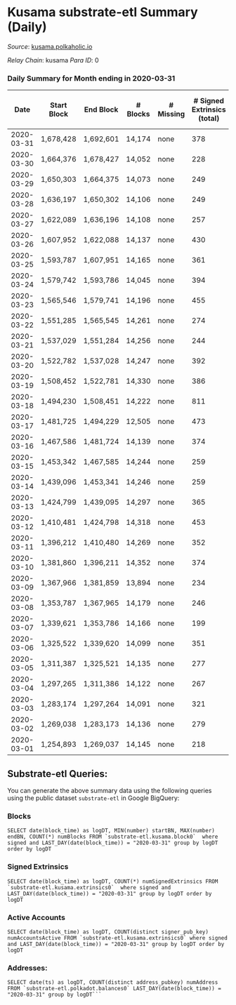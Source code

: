 # Kusama substrate-etl Summary (Daily)

_Source_: [kusama.polkaholic.io](https://kusama.polkaholic.io)

*Relay Chain*: kusama
*Para ID*: 0



### Daily Summary for Month ending in 2020-03-31


| Date | Start Block | End Block | # Blocks | # Missing | # Signed Extrinsics (total) | # Active Accounts | # Addresses with Balances | # Events | # Transfers | # XCM Transfers In | # XCM Transfers Out |
| ---- | ----------- | --------- | -------- | --------- | --------------------------- | ----------------- | ------------------------- | -------- | ----------- | ------------------ | ------------------- |
| 2020-03-31 | 1,678,428 | 1,692,601 | 14,174 | none | 378 | 184 | 6,201 | 44,715 | 189 ($4,419,715) |   |   |
| 2020-03-30 | 1,664,376 | 1,678,427 | 14,052 | none | 228 | 117 |  | 42,461 | 78 ($8,311,702) |   |   |
| 2020-03-29 | 1,650,303 | 1,664,375 | 14,073 | none | 249 | 174 |  | 44,293 | 113 ($2,430,476) |   |   |
| 2020-03-28 | 1,636,197 | 1,650,302 | 14,106 | none | 249 | 147 |  | 42,648 | 122 ($3,335,066) |   |   |
| 2020-03-27 | 1,622,089 | 1,636,196 | 14,108 | none | 257 | 153 |  | 42,188 | 115 ($8,541,689) |   |   |
| 2020-03-26 | 1,607,952 | 1,622,088 | 14,137 | none | 430 | 214 |  | 43,747 | 203 ($8,630,055) |   |   |
| 2020-03-25 | 1,593,787 | 1,607,951 | 14,165 | none | 361 | 183 |  | 43,041 | 190 ($13,167,021) |   |   |
| 2020-03-24 | 1,579,742 | 1,593,786 | 14,045 | none | 394 | 187 |  | 43,211 | 191 ($16,509,447) |   |   |
| 2020-03-23 | 1,565,546 | 1,579,741 | 14,196 | none | 455 | 243 |  | 45,706 | 151 ($6,521,623) |   |   |
| 2020-03-22 | 1,551,285 | 1,565,545 | 14,261 | none | 274 | 158 |  | 43,852 | 84 ($46,006.97) |   |   |
| 2020-03-21 | 1,537,029 | 1,551,284 | 14,256 | none | 244 | 145 |  | 43,734 | 76 ($25,095.79) |   |   |
| 2020-03-20 | 1,522,782 | 1,537,028 | 14,247 | none | 392 | 194 |  | 38,327 | 133 ($421,841) |   |   |
| 2020-03-19 | 1,508,452 | 1,522,781 | 14,330 | none | 386 | 200 |  | 32,671 | 39 ($1,892,628) |   |   |
| 2020-03-18 | 1,494,230 | 1,508,451 | 14,222 | none | 811 | 362 |  | 33,548 | 83 ($13,459,750) |   |   |
| 2020-03-17 | 1,481,725 | 1,494,229 | 12,505 | none | 473 | 223 |  | 36,092 | 87 ($5,152,993) |   |   |
| 2020-03-16 | 1,467,586 | 1,481,724 | 14,139 | none | 374 | 177 |  | 43,185 | 186 ($8,454,217) |   |   |
| 2020-03-15 | 1,453,342 | 1,467,585 | 14,244 | none | 259 | 119 |  | 41,634 | 126 ($7,563,390) |   |   |
| 2020-03-14 | 1,439,096 | 1,453,341 | 14,246 | none | 259 | 140 |  | 41,809 | 106 ($1,275,972) |   |   |
| 2020-03-13 | 1,424,799 | 1,439,095 | 14,297 | none | 365 | 173 |  | 42,396 | 167 ($20,176,749) |   |   |
| 2020-03-12 | 1,410,481 | 1,424,798 | 14,318 | none | 453 | 239 |  | 42,376 | 244 ($28,923,745) |   |   |
| 2020-03-11 | 1,396,212 | 1,410,480 | 14,269 | none | 352 | 159 |  | 41,478 | 228 ($26,387,739) |   |   |
| 2020-03-10 | 1,381,860 | 1,396,211 | 14,352 | none | 374 | 193 |  | 41,811 | 153 ($2,571,858) |   |   |
| 2020-03-09 | 1,367,966 | 1,381,859 | 13,894 | none | 234 | 110 |  | 39,627 | 140 ($20,793,413) |   |   |
| 2020-03-08 | 1,353,787 | 1,367,965 | 14,179 | none | 246 | 111 |  | 40,385 | 173 ($12,259,449) |   |   |
| 2020-03-07 | 1,339,621 | 1,353,786 | 14,166 | none | 199 | 107 |  | 40,077 | 139 ($6,680,372) |   |   |
| 2020-03-06 | 1,325,522 | 1,339,620 | 14,099 | none | 351 | 118 |  | 40,737 | 271 ($40,354,872) |   |   |
| 2020-03-05 | 1,311,387 | 1,325,521 | 14,135 | none | 277 | 129 |  | 40,653 | 176 ($15,633,818) |   |   |
| 2020-03-04 | 1,297,265 | 1,311,386 | 14,122 | none | 267 | 119 |  | 40,702 | 160 ($4,445,672) |   |   |
| 2020-03-03 | 1,283,174 | 1,297,264 | 14,091 | none | 321 | 151 |  | 40,931 | 196 ($26,489,755) |   |   |
| 2020-03-02 | 1,269,038 | 1,283,173 | 14,136 | none | 279 | 136 |  | 40,794 | 154 ($16,269,732) |   |   |
| 2020-03-01 | 1,254,893 | 1,269,037 | 14,145 | none | 218 | 104 |  | 40,572 | 136 ($2,905,510) |   |   |

## Substrate-etl Queries:
You can generate the above summary data using the following queries using the public dataset `substrate-etl` in Google BigQuery:


### Blocks
```
SELECT date(block_time) as logDT, MIN(number) startBN, MAX(number) endBN, COUNT(*) numBlocks FROM `substrate-etl.kusama.block0`  where signed and LAST_DAY(date(block_time)) = "2020-03-31" group by logDT order by logDT
```


### Signed Extrinsics
```
SELECT date(block_time) as logDT, COUNT(*) numSignedExtrinsics FROM `substrate-etl.kusama.extrinsics0`  where signed and LAST_DAY(date(block_time)) = "2020-03-31" group by logDT order by logDT
```


### Active Accounts
```
SELECT date(block_time) as logDT, COUNT(distinct signer_pub_key) numAccountsActive FROM `substrate-etl.kusama.extrinsics0` where signed and LAST_DAY(date(block_time)) = "2020-03-31" group by logDT order by logDT
```


### Addresses:
```
SELECT date(ts) as logDT, COUNT(distinct address_pubkey) numAddress FROM `substrate-etl.polkadot.balances0` LAST_DAY(date(block_time)) = "2020-03-31" group by logDT```

